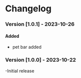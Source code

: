 # **Changelog**

### Version [1.0.1] - 2023-10-26
#### Added
* pet bar added

### Version [1.0.0] - 2023-10-22
-Initial release
